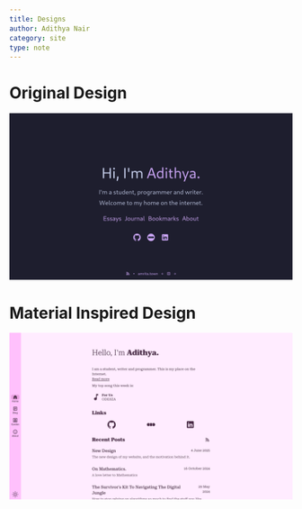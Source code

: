 ```yaml
---
title: Designs
author: Adithya Nair
category: site
type: note
---
```


# Original Design

![](original-design.png)

# Material Inspired Design

![](material.png)

